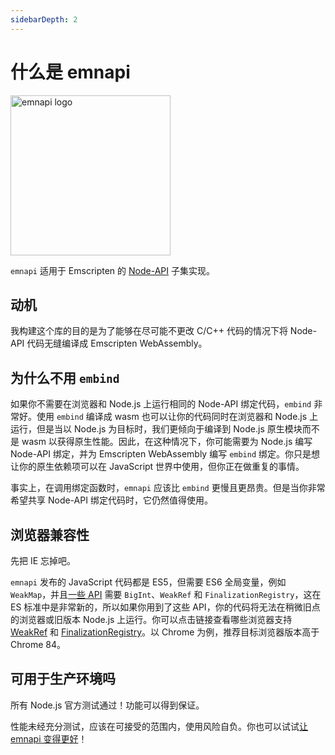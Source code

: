 ```yaml
---
sidebarDepth: 2
---
```


# 什么是 emnapi

<img :src="'/emnapi.svg'" alt="emnapi logo" width="256" />

`emnapi` 适用于 Emscripten 的 [Node-API](https://nodejs.org/docs/v16.15.0/api/n-api.html) 子集实现。

## 动机

我构建这个库的目的是为了能够在尽可能不更改 C/C++ 代码的情况下将 Node-API 代码无缝编译成 Emscripten WebAssembly。

## 为什么不用 `embind`

如果你不需要在浏览器和 Node.js 上运行相同的 Node-API 绑定代码，`embind` 非常好。使用 `embind` 编译成 wasm 也可以让你的代码同时在浏览器和 Node.js 上运行，但是当以 Node.js 为目标时，我们更倾向于编译到 Node.js 原生模块而不是 wasm 以获得原生性能。因此，在这种情况下，你可能需要为 Node.js 编写 Node-API 绑定，并为 Emscripten WebAssembly 编写 `embind` 绑定。你只是想让你的原生依赖项可以在 JavaScript 世界中使用，但你正在做重复的事情。

事实上，在调用绑定函数时，`emnapi` 应该比 `embind` 更慢且更昂贵。但是当你非常希望共享 Node-API 绑定代码时，它仍然值得使用。

## 浏览器兼容性

先把 IE 忘掉吧。

`emnapi` 发布的 JavaScript 代码都是 ES5，但需要 ES6 全局变量，例如 `WeakMap`，并且[一些 API](/zh/reference/list.html) 需要 `BigInt`、`WeakRef` 和 `FinalizationRegistry`，这在 ES 标准中是非常新的，所以如果你用到了这些 API，你的代码将无法在稍微旧点的浏览器或旧版本 Node.js 上运行。你可以点击链接查看哪些浏览器支持 [WeakRef](https://www.caniuse.com/?search=WeakRef) 和 [FinalizationRegistry](https://www.caniuse.com/?search=FinalizationRegistry)。以 Chrome 为例，推荐目标浏览器版本高于 Chrome 84。

## 可用于生产环境吗

所有 Node.js 官方测试通过！功能可以得到保证。

性能未经充分测试，应该在可接受的范围内，使用风险自负。你也可以试试[让 emnapi 变得更好](https://github.com/toyobayashi/emnapi/pulls)！
